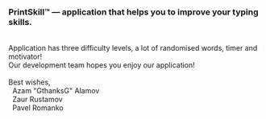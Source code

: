 <h3>PrintSkill™ — application that helps you to improve your typing skills.</h3><br>Application has three difficulty levels, a lot of randomised words, timer and motivator!<br>
Our development team hopes you enjoy our application!<br><br>
Best wishes,<br>
&nbsp;&nbsp;Azam "GthanksG" Alamov<br>
&nbsp;&nbsp;Zaur Rustamov<br>
&nbsp;&nbsp;Pavel Romanko<br>
